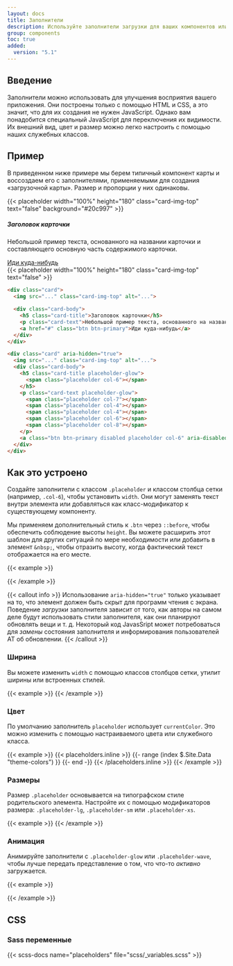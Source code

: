 ```yaml
---
layout: docs
title: Заполнители
description: Используйте заполнители загрузки для ваших компонентов или страниц, чтобы указать, что что-то все еще загружается.
group: components
toc: true
added:
  version: "5.1"
---
```


## Введение

Заполнители можно использовать для улучшения восприятия вашего приложения. Они построены только с помощью HTML и CSS, а это значит, что для их создания не нужен JavaScript. Однако вам понадобится специальный JavaScript для переключения их видимости. Их внешний вид, цвет и размер можно легко настроить с помощью наших служебных классов.

## Пример

В приведенном ниже примере мы берем типичный компонент карты и воссоздаем его с заполнителями, применяемыми для создания «загрузочной карты». Размер и пропорции у них одинаковы.

<div class="bd-example bd-example-placeholder-cards d-flex justify-content-around">
<div class="card">
  {{< placeholder width="100%" height="180" class="card-img-top" text="false" background="#20c997" >}}
  <div class="card-body">
    <h5 class="card-title">Заголовок карточки</h5>
    <p class="card-text">Небольшой пример текста, основанного на названии карточки и составляющего основную часть содержимого карточки.</p>
    <a href="#" class="btn btn-primary">Иди куда-нибудь</a>
  </div>
</div>

<div class="card" aria-hidden="true">
  {{< placeholder width="100%" height="180" class="card-img-top" text="false" >}}
  <div class="card-body">
    <div class="h5 card-title placeholder-glow">
      <span class="placeholder col-6"></span>
    </div>
    <p class="card-text placeholder-glow">
      <span class="placeholder col-7"></span>
      <span class="placeholder col-4"></span>
      <span class="placeholder col-4"></span>
      <span class="placeholder col-6"></span>
      <span class="placeholder col-8"></span>
    </p>
    <a class="btn btn-primary disabled placeholder col-6" aria-disabled="true"></a>
  </div>
</div>
</div>

```html
<div class="card">
  <img src="..." class="card-img-top" alt="...">

  <div class="card-body">
    <h5 class="card-title">Заголовок карточки</h5>
    <p class="card-text">Небольшой пример текста, основанного на названии карточки и составляющего основную часть содержимого карточки.</p>
    <a href="#" class="btn btn-primary">Иди куда-нибудь</a>
  </div>
</div>

<div class="card" aria-hidden="true">
  <img src="..." class="card-img-top" alt="...">
  <div class="card-body">
    <h5 class="card-title placeholder-glow">
      <span class="placeholder col-6"></span>
    </h5>
    <p class="card-text placeholder-glow">
      <span class="placeholder col-7"></span>
      <span class="placeholder col-4"></span>
      <span class="placeholder col-4"></span>
      <span class="placeholder col-6"></span>
      <span class="placeholder col-8"></span>
    </p>
    <a class="btn btn-primary disabled placeholder col-6" aria-disabled="true"></a>
  </div>
</div>
```

## Как это устроено

Создайте заполнители с классом `.placeholder` и классом столбца сетки (например, `.col-6`), чтобы установить `width`. Они могут заменять текст внутри элемента или добавляться как класс-модификатор к существующему компоненту.

Мы применяем дополнительный стиль к `.btn` через `::before`, чтобы обеспечить соблюдение высоты `height`. Вы можете расширить этот шаблон для других ситуаций по мере необходимости или добавить в элемент `&nbsp;`, чтобы отразить высоту, когда фактический текст отображается на его месте.

{{< example >}}
<p aria-hidden="true">
  <span class="placeholder col-6"></span>
</p>

<a class="btn btn-primary disabled placeholder col-4" aria-disabled="true"></a>
{{< /example >}}

{{< callout info >}}
Использование `aria-hidden="true"` только указывает на то, что элемент должен быть скрыт для программ чтения с экрана. Поведение *загрузки* заполнителя зависит от того, как авторы на самом деле будут использовать стили заполнителя, как они планируют обновлять вещи и т. д. Некоторый код JavasSript может потребоваться для *замены* состояния заполнителя и информирования пользователей AT об обновлении.
{{< /callout >}}

### Ширина

Вы можете изменить `width` с помощью классов столбцов сетки, утилит ширины или встроенных стилей.

{{< example >}}
<span class="placeholder col-6"></span>
<span class="placeholder w-75"></span>
<span class="placeholder" style="width: 25%;"></span>
{{< /example >}}

### Цвет

По умолчанию заполнитель `placeholder` использует `currentColor`. Это можно изменить с помощью настраиваемого цвета или служебного класса.

{{< example >}}
<span class="placeholder col-12"></span>
{{< placeholders.inline >}}
{{- range (index $.Site.Data "theme-colors") }}
<span class="placeholder col-12 bg-{{ .name }}"></span>
{{- end -}}
{{< /placeholders.inline >}}
{{< /example >}}

### Размеры

Размер `.placeholder` основывается на типографском стиле родительского элемента. Настройте их с помощью модификаторов размера: `.placeholder-lg`, `.placeholder-sm` или `.placeholder-xs`.

{{< example >}}
<span class="placeholder col-12 placeholder-lg"></span>
<span class="placeholder col-12"></span>
<span class="placeholder col-12 placeholder-sm"></span>
<span class="placeholder col-12 placeholder-xs"></span>
{{< /example >}}

### Анимация

Анимируйте заполнители с `.placeholder-glow` или `.placeholder-wave`, чтобы лучше передать представление о том, что что-то *активно* загружается.

{{< example >}}
<p class="placeholder-glow">
  <span class="placeholder col-12"></span>
</p>

<p class="placeholder-wave">
  <span class="placeholder col-12"></span>
</p>
{{< /example >}}

## CSS

### Sass переменные

{{< scss-docs name="placeholders" file="scss/_variables.scss" >}}
